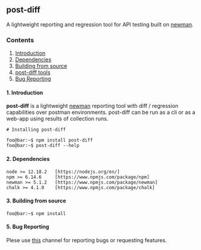 ## post-diff
A lightweight reporting and regression tool for API testing built on [newman](https://www.npmjs.com/package/newman).

### Contents
  1. [Introduction](#1-introduction)
  2. [Dependencies](#2-dependencies)
  3. [Building from source](#3-building-from-source)
  4. [post-diff tools](#4-running-post-diff-tools)
  5. [Bug Reporting](#5-bug-reporting)

#### 1. Introduction
**post-diff** is a lightweight [newman](https://www.npmjs.com/package/newman) reporting tool with diff / regression capabilities over postman environments. post-diff can be run as a cli or as a web-app using results of collection runs.
````shell
# Installing post-diff

foo@bar:~$ npm install post-diff
foo@bar:~$ post-diff --help
````
#### 2. Dependencies
    node >= 12.18.2   [https://nodejs.org/en/]
    npm >= 6.14.6     [https://www.npmjs.com/package/npm]
    newman >= 5.1.2   [https://www.npmjs.com/package/newman]
    chalk >= 4.1.0    [https://www.npmjs.com/package/chalk]
#### 3. Building from source
````shell
foo@bar:~$ npm install
````
#### 5. Bug Reporting
Plese use [this](https://github.com/niharmaheshwari/post-diff/issues) channel for reporting bugs or requesting features.
